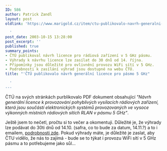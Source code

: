 ```yaml
---
ID: 586
author: Patrick Zandl
layout: post
oldlink: 'https://www.marigold.cz/item/ctu-publikovalo-navrh-generalni-licence-pro-pasmo-5-ghz

  '
post_date: 2003-10-15 13:28:00
post_excerpt: ''
published: true
summary_points:
- ČTÚ publikoval návrh licence pro rádiová zařízení v 5 GHz pásmu.
- Výhrady k návrhu licence lze zasílat do 30 dnů od 14. října.
- Připomínky jsou důležité pro ovlivnění provozu WiFi sítí v 5 GHz.
- Podrobnosti k zasílání výhrad jsou dostupné na webu ČTÚ.
title: "'ČTÚ publikovalo návrh generální licence pro pásmo 5 GHz"

  '
---
```


<p>
ČTÚ na svých stránkách purblikovalo PDF dokument obsahující <EM>"Návrh generální licence k provozování pohyblivých vysílacích rádiových zařízení, která jsou součástí elektronických systémů provozovaných ve vysoce výkonných místních rádiových sítích RLAN v pásmu 5 GHz"</EM>. </p>

<p>
Ještě jsem to nečetl, pročtu si to večer a okomentuji. Důležité je, že výhrady lze podávat do 30ti dnů od 14.10. (safra, co to bude za datum, 14.11.?) a to i emailem, <A href="http://www.ctu.cz/art.php?iSearch=&amp;iArt=323" target=_blank>podrobnosti zde</A>. Pokud výhrady máte, je důležité je zaslat, aby ČTU vidělo, že nás to zajímá - bude se to týkat i provozu WiFi sítí v 5 GHz pásmu a to potřebujeme jako sůl...</p>